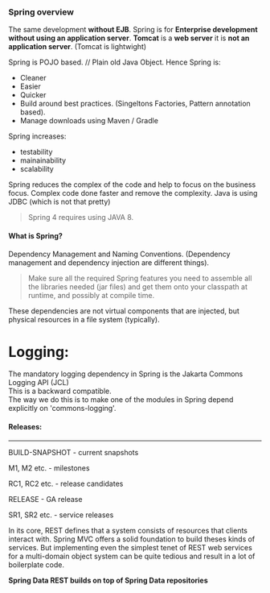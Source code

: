 


### Spring overview

The same development **without EJB**. 
Spring is for **Enterprise development without using an application server**.
**Tomcat** is a **web server** it is **not an application server**. (Tomcat is lightwight)

Spring is POJO based. // Plain old Java Object. Hence Spring is:
 - Cleaner
 - Easier
 - Quicker
 - Build around best practices. (Singeltons Factories, Pattern annotation based).
 - Manage downloads using Maven / Gradle

Spring increases:
 - testability 
 - mainainability 
 - scalability

Spring reduces the complex of the code and help to focus on the business focus.
Complex code done faster and remove the complexity.
Java is using JDBC (which is not that pretty)
 > Spring 4 requires using JAVA 8.


#### What is Spring?

Dependency Management and Naming Conventions. (Dependency management and dependency injection are different things).

> Make sure all the required Spring features you need to assemble all the libraries needed (jar files) and get them onto your classpath at runtime, and possibly at compile time.

These dependencies are not virtual components that are injected, but physical resources in a file system (typically).
    
    
Logging:
========
The mandatory logging dependency in Spring is the Jakarta Commons Logging API (JCL)    
This is a backward compatible.    
The way we do this is to make one of the modules in Spring depend explicitly on 'commons-logging'.




#### Releases:
-------
BUILD-SNAPSHOT - current snapshots

M1, M2 etc. - milestones

RC1, RC2 etc. - release candidates

RELEASE - GA release

SR1, SR2 etc. - service releases

In its core, REST defines that a system consists of resources that clients interact with. Spring MVC offers a solid foundation to build theses kinds of services. But implementing even the simplest tenet of REST web services for a multi-domain object system can be quite tedious and result in a lot of boilerplate code.

**Spring Data REST builds on top of Spring Data repositories**

    
